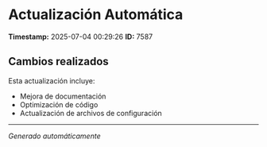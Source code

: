 # Actualización Automática

**Timestamp:** 2025-07-04 00:29:26
**ID:** 7587

## Cambios realizados

Esta actualización incluye:
- Mejora de documentación
- Optimización de código
- Actualización de archivos de configuración

---
*Generado automáticamente*
